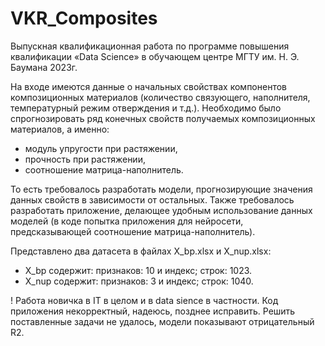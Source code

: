 # VKR_Composites

Выпускная квалификационная работа по программе повышения квалификации «Data Science» в обучающем центре МГТУ им. Н. Э. Баумана 2023г.

На входе имеются данные о начальных свойствах компонентов композиционных материалов (количество связующего, наполнителя, температурный режим отверждения и т.д.).
Необходимо было спрогнозировать ряд конечных свойств получаемых композиционных материалов, а именно: 
- модуль упругости при растяжении,
- прочность при растяжении,
- соотношение матрица-наполнитель.

То есть требовалось разработать модели, прогнозирующие значения данных свойств в зависимости от остальных.
Также требовалось разработать приложение, делающее удобным использование данных моделей (в коде попытка приложения для нейросети, предсказывающей соотношение матрица-наполнитель).

Представлено два датасета в файлах X_bp.xlsx и Х_nup.xlsx:
- X_bp содержит: признаков: 10 и индекс; строк: 1023.
- X_nup содержит: признаков: 3 и индекс; строк: 1040.

! Работа новичка в IT в целом и в data sience в частности. Код приложения некорректный, надеюсь, позднее исправить.
Решить поставленные задачи не удалось, модели показывают отрицательный R2.

